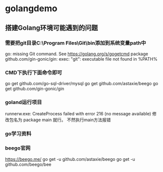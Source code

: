 # golangdemo
## 搭建Golang环境可能遇到的问题
### 需要把git目录C:\Program Files\Git\bin添加到系统变量path中
go: missing Git command. See https://golang.org/s/gogetcmd
package github.com/gin-gonic/gin: exec: "git": executable file not found in %PATH%
### CMD下执行下面命令即可
go get github.com/go-sql-driver/mysql
go get github.com/astaxie/beego
go get github.com/gin-gonic/gin

### goland运行项目
runnerw.exe: CreateProcess failed with error 216 (no message available)
修改包名为 package main 就行。 不然执行main方法报错

### go学习资料
### beego官网
https://beego.me/
go get -u github.com/astaxie/beego
go get -u github.com/beego/bee

